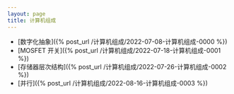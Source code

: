 ```yaml
---
layout: page
title: 计算机组成
---
```


* [数字化抽象]({% post_url /计算机组成/2022-07-08-计算机组成-0000 %})
* [MOSFET 开关]({% post_url /计算机组成/2022-07-18-计算机组成-0001 %})
* [存储器层次结构]({% post_url /计算机组成/2022-07-26-计算机组成-0002 %})
* [并行]({% post_url /计算机组成/2022-08-16-计算机组成-0003 %})